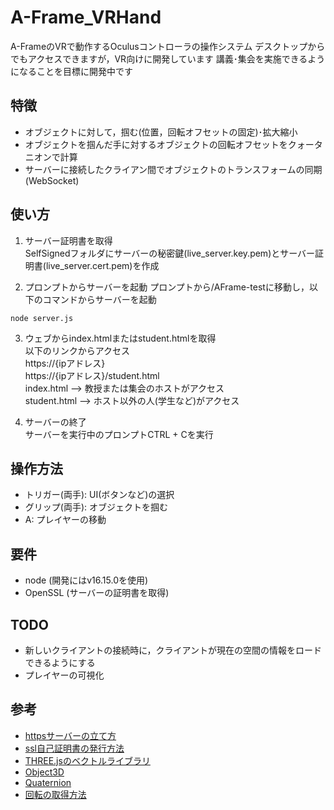 # A-Frame_VRHand
A-FrameのVRで動作するOculusコントローラの操作システム
デスクトップからでもアクセスできますが，VR向けに開発しています
講義･集会を実施できるようになることを目標に開発中です

## 特徴
- オブジェクトに対して，掴む(位置，回転オフセットの固定)･拡大縮小
- オブジェクトを掴んだ手に対するオブジェクトの回転オフセットをクォータニオンで計算
- サーバーに接続したクライアン間でオブジェクトのトランスフォームの同期(WebSocket)

## 使い方
1. サーバー証明書を取得  
SelfSignedフォルダにサーバーの秘密鍵(live_server.key.pem)とサーバー証明書(live_server.cert.pem)を作成  
  
2. プロンプトからサーバーを起動
プロンプトから/AFrame-testに移動し，以下のコマンドからサーバーを起動
  
```
node server.js
```
   
3. ウェブからindex.htmlまたはstudent.htmlを取得  
以下のリンクからアクセス  
https://{ipアドレス}  
https://{ipアドレス}/student.html  
index.html --> 教授または集会のホストがアクセス  
student.html --> ホスト以外の人(学生など)がアクセス  

4. サーバーの終了  
サーバーを実行中のプロンプトCTRL + Cを実行  
  
## 操作方法
- トリガー(両手): UI(ボタンなど)の選択  
- グリップ(両手): オブジェクトを掴む
- A: プレイヤーの移動

## 要件
- node (開発にはv16.15.0を使用)
- OpenSSL (サーバーの証明書を取得)

## TODO
- 新しいクライアントの接続時に，クライアントが現在の空間の情報をロードできるようにする
- プレイヤーの可視化

## 参考
- [httpsサーバーの立て方](https://kaworu.jpn.org/javascript/node.js%E3%81%AB%E3%82%88%E3%82%8BHTTPS%E3%82%B5%E3%83%BC%E3%83%90%E3%81%AE%E4%BD%9C%E3%82%8A%E6%96%B9)
- [ssl自己証明書の発行方法](https://weblabo.oscasierra.net/openssl-gencert-1/)
- [THREE.jsのベクトルライブラリ](https://qiita.com/aa_debdeb/items/c58d5eda9a4052b5dd2f)
- [Object3D](https://threejs.org/docs/#api/en/core/Object3D.getWorldQuaternion)
- [Quaternion](https://threejs.org/docs/#api/en/math/Quaternion)
- [回転の取得方法](https://aframe.io/docs/1.4.0/introduction/developing-with-threejs.html)
